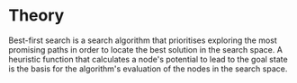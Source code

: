 
# Theory

Best-first search is a search algorithm that prioritises exploring the most promising paths in order to locate the best solution in the search space. A heuristic function that calculates a node's potential to lead to the goal state is the basis for the algorithm's evaluation of the nodes in the search space.